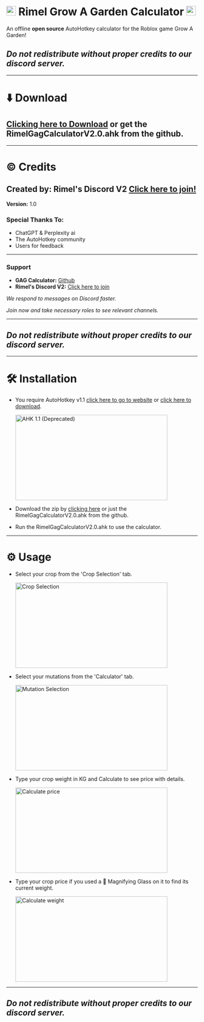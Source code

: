 # <img src="https://github.com/user-attachments/assets/e9bb07c3-ce25-48bc-b182-960fa844932e" width="25" height="25" alt="Discord Logo"> Rimel Grow A Garden Calculator <img src="https://github.com/user-attachments/assets/96b6f25f-16e8-431a-bb42-24c9e8ea81dc" width="25" height="25" alt="GAG Logo">
An offline <b>open source</b> AutoHotkey calculator for the Roblox game Grow A Garden!


## **_Do not redistribute without proper credits to our discord server._**

---

# ⬇️ Download
## [Clicking here to Download](https://github.com/mirimel1001/Rimel-Grow-A-Garden-Calculator/archive/refs/heads/main.zip) or get the RimelGagCalculatorV2.0.ahk from the github.

---

# ©️ Credits
## Created by: Rimel's Discord V2 [Click here to join!](https://discord.gg/mkMy3Cd)

**Version:** 1.0

### Special Thanks To:
- ChatGPT & Perplexity ai
- The AutoHotkey community
- Users for feedback

---

### Support

- **GAG Calculator:** [Github](https://github.com/mirimel1001/Rimel-Grow-A-Garden-Calculator)
- **Rimel's Discord V2:** [Click here to join](https://discord.gg/mkMy3Cd)


<i>We respond to messages on Discord faster.</i>

<i>Join now and take necessary roles to see relevant channels.</i>

---

## **_Do not redistribute without proper credits to our discord server._**

---

# 🛠 Installation
 - You require AutoHotkey v1.1 [click here to go to website](https://autohotkey.com/) or [click here to download](https://autohotkey.com/download/ahk-install.exe).

   <img src="https://github.com/user-attachments/assets/cc30d989-f83a-415a-90b6-02914c077489" width="400" height="225" alt="AHK 1.1 (Deprecated)">

 - Download the zip by [clicking here](https://github.com/mirimel1001/Rimel-Grow-A-Garden-Calculator/archive/refs/heads/main.zip) or just the RimelGagCalculatorV2.0.ahk from the github.
 - Run the RimelGagCalculatorV2.0.ahk to use the calculator.

---

# ⚙️ Usage
 - Select your crop from the 'Crop Selection' tab.

   <img src="https://github.com/user-attachments/assets/c305d2ff-08db-4d33-8588-e08553885b8c" width="400" height="225" alt="Crop Selection">

 - Select your mutations from the 'Calculator' tab.

   <img src="https://github.com/user-attachments/assets/3b13a59e-a734-4994-b7d2-bf55569cab00" width="400" height="225" alt="Mutation Selection">

 - Type your crop weight in KG and Calculate to see price with details.

   <img src="https://github.com/user-attachments/assets/177744d2-7fdb-4d2f-ba72-8b6cf12a9314" width="400" height="225"  alt="Calculate price">

 - Type your crop price if you used a 🔎 Magnifying Glass on it to find its current weight.

   <img src="https://github.com/user-attachments/assets/1888865e-35b3-4449-b178-59279e7b88e2" width="400" height="225"  alt="Calculate weight">

---

## **_Do not redistribute without proper credits to our discord server._**
